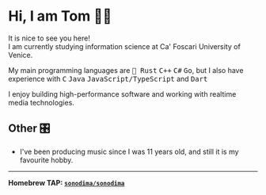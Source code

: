 # Hi, I am Tom 🖐🏼

It is nice to see you here!<br>
I am currently studying information science at Ca' Foscari University of Venice.

My main programming languages are <kbd>🦀 Rust</kbd> <kbd>C++</kbd> <kbd>C#</kbd> <kbd>Go</kbd>,
but I also have experience with <kbd>C</kbd> <kbd>Java</kbd> <kbd>JavaScript/TypeScript</kbd> and <kbd>Dart</kbd>

I enjoy building high-performance software and working with realtime media technologies.


## Other 🎛

* I've been producing music since I was 11 years old, and still it is my favourite hobby.


---

__Homebrew TAP: [`sonodima/sonodima`](https://github.com/sonodima/homebrew-sonodima)__
